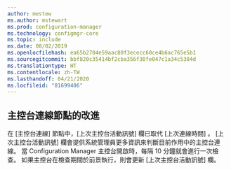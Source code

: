 ```yaml
---
author: mestew
ms.author: mstewart
ms.prod: configuration-manager
ms.technology: configmgr-core
ms.topic: include
ms.date: 08/02/2019
ms.openlocfilehash: ea65b2704e59aac80f3ececc60ce4b6ac765e5b1
ms.sourcegitcommit: bbf820c35414bf2cba356f30fe047c1a34c5384d
ms.translationtype: HT
ms.contentlocale: zh-TW
ms.lasthandoff: 04/21/2020
ms.locfileid: "81699406"
---
```

## <a name="improvements-to-console-connections-node"></a>主控台連線節點的改進
<!--4923997, 4951240 -->
在 [主控台連線]  節點中，[上次主控台活動訊號]  欄已取代 [上次連線時間]  。 [上次主控台活動訊號]  欄會提供系統管理員更多資訊來判斷目前作用中的主控台連線。 當 Configuration Manager 主控台開啟時，每隔 10 分鐘就會進行一次檢查。 如果主控台在檢查期間於前景執行，則會更新 [上次主控台活動訊號]  欄。
